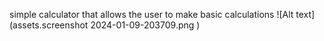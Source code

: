 simple calculator that allows the user to make basic calculations
![Alt text](assets.screenshot 2024-01-09-203709.png
)
